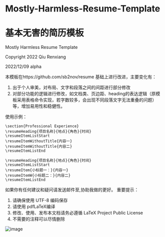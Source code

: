 # Mostly-Harmless-Resume-Template
# 基本无害的简历模板
Mostly Harmless Resume Template

Copyright 2022  Qiu Renxiang

2022/12/09 alpha

本模板在https://github.com/sb2nov/resume
基础上进行改进，主要变化有：
1. 出于个人审美，对布局、文字和段落之间的间距进行部分修改
2. 对部分功能的逻辑进行修改，如文档类、页边距、heading的表达逻辑（原模板采用表格命令实现，若字数较多，会出现不同段落文字无法重叠的问题）等，增加易用性和稳健性。

使用示例：

    \section{Professional Experience}
    \resumeHeading{项目名称}{地点}{角色}{时间}
    \resumeItemListStart
    \resumeItemWithoutTitle{内容一}
    \resumeItemWithoutTitle{内容二}
    \resumeItemListEnd

    \resumeHeading{项目名称}{地点}{角色}{时间}
    \resumeItemListStart
    \resumeItem{小标题一：}{内容一}
    \resumeItemW{小标题二：}{内容二}
    \resumeItemListEnd

如果你有任何建议和疑问请发送邮件至,协助我做的更好。
重要提示：
  1. 请确保使用 UTF-8 编码保存
  2. 请使用 pdfLaTeX编译
  3. 修改、使用、发布本文档请务必遵循 LaTeX Project Public License
  4. 不需要的注释可以尽情删除
  
![image](https://user-images.githubusercontent.com/42570255/206701935-c45cace4-9992-4821-8879-31ccfac85b22.png)


